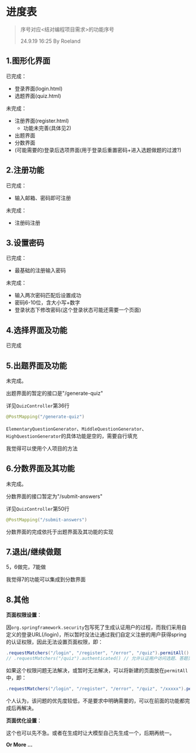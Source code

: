 # 进度表

> 序号对应<结对编程项目需求>的功能序号
>
> 24.9.19 16:25 By Roeland

## 1.图形化界面

已完成：

- 登录界面(login.html)
- 选题界面(quiz.html)

未完成：

- 注册界面(register.html)
  - 功能未完善(具体见2)
- 出题界面
- 分数界面
- (可能需要的)登录后选项界面(用于登录后重置密码+进入选题做题的过渡?)

## 2.注册功能

已完成：

- 输入邮箱、密码即可注册

未完成：

- 注册码注册

## 3.设置密码

已完成：

- 最基础的注册输入密码

未完成：

- 输入两次密码匹配后设置成功
- 密码6-10位，含大小写+数字
- 登录状态下修改密码(这个登录状态可能还需要一个页面)

## 4.选择界面及功能

已完成

## 5.出题界面及功能

未完成。

出题界面的暂定的接口是"/generate-quiz"

详见`QuizController`第36行

```java
@PostMapping("/generate-quiz")
```

`ElementaryQuestionGenerator`、`MiddleQuestionGenerator`、`HighQuestionGenerator`的具体功能是空的，需要自行填充

我觉得可以使用个人项目的方法

## 6.分数界面及其功能

未完成。

分数界面的接口暂定为"/submit-answers"

详见`QuizController`第50行

```java
@PostMapping("/submit-answers")
```

分数界面的完成依托于出题界面及其功能的实现

## 7.退出/继续做题

5，6做完，7能做

我觉得7的功能可以集成到分数界面

## 8.其他

**页面权限设置**：

因`org.springframework.security`包写死了生成认证用户的过程，而我们采用自定义的登录URL(/login)，所以暂时没法让通过我们自定义注册的用户获得spring的认证权限，因此无法设置页面权限，即：

```java
.requestMatchers("/login", "/register", "/error", "/quiz").permitAll() // 允许未认证用户访问登录、注册和错误页面
// .requestMatchers("/quiz").authenticated() // 允许认证用户访问选题、答题页面
```

如果这个权限问题无法解决，或暂时无法解决，可以将新建的页面放在`permitAll`中，即：
```java
.requestMatchers("/login", "/register", "/error", "/quiz", "/xxxxx").permitAll() // 允许未认证用户访问登录、注册和错误等页面
```

个人认为，该问题的优先度较低，不是要求中明确需要的，可以在前面的功能都完成后再解决。

**页面优化设置**：

这个也可以先不急。或者在生成时让大模型自己先生成一个，后期再统一。

**Or More ...**